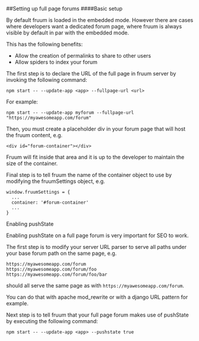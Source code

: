 
##Setting up full page forums
####Basic setup

By default fruum is loaded in the embedded mode. However there are cases where developers want a dedicated forum page, where fruum is always visible by default in par with the embedded mode.

This has the following benefits:

 - Allow the creation of permalinks to share to other users
 - Allow spiders to index your forum

The first step is to declare the URL of the full page in fruum server by invoking the following command:

```
npm start -- --update-app <app> --fullpage-url <url>
```

For example:

```
npm start -- --update-app myforum --fullpage-url "https://myawesomeapp.com/forum" 
```

Then, you must create a placeholder div in your forum page that will host the fruum content, e.g.

```
<div id="forum-container"></div>
```

Fruum will fit inside that area and it is up to the developer to maintain the size of the container.

Final step is to tell fruum the name of the container object to use by modifying the fruumSettings object, e.g.

```
window.fruumSettings = {
  ...
  container: '#forum-container'
  ...
}
```

Enabling pushState

Enabling pushState on a full page forum is very important for SEO to work.

The first step is to modify your server URL parser to serve all paths under your base forum path on the same page, e.g.

```
https://myawesomeapp.com/forum
https://myawesomeapp.com/forum/foo
https://myawesomeapp.com/forum/foo/bar
```

should all serve the same page as with ```https://myawesomeapp.com/forum```.

You can do that with apache mod_rewrite or with a django URL pattern for example.

Next step is to tell fruum that your full page forum makes use of pushState by executing the following command:

```
npm start -- --update-app <app> --pushstate true
```

